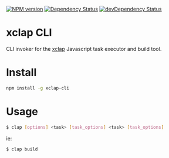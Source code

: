 [![NPM version][npm-image]][npm-url]
[![Dependency Status][daviddm-image]][daviddm-url] [![devDependency Status][daviddm-dev-image]][daviddm-dev-url]

# xclap CLI

CLI invoker for the [xclap] Javascript task executor and build tool.

# Install

```bash
npm install -g xclap-cli
```

# Usage

```bash
$ clap [options] <task> [task_options] <task> [task_options]
```

ie:

```bash
$ clap build
```

[xclap]: https://github.com/jchip/xclap

[npm-image]: https://badge.fury.io/js/xclap-cli.svg

[npm-url]: https://npmjs.org/package/xclap-cli

[daviddm-image]: https://david-dm.org/jchip/xclap-cli/status.svg

[daviddm-url]: https://david-dm.org/jchip/xclap-cli

[daviddm-dev-image]: https://david-dm.org/jchip/xclap-cli/dev-status.svg

[daviddm-dev-url]: https://david-dm.org/jchip/xclap-cli?type=dev
